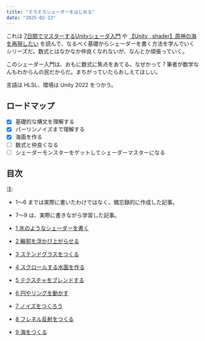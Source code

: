 ```yaml
---
title: "そろそろシェーダーをはじめる"
date: "2025-02-13"
---
```


これは [7日間でマスターするUnityシェーダ入門](https://nn-hokuson.hatenablog.com/entry/2018/02/15/140037) や [【Unity , shader】原神の海を再現したい](https://qiita.com/uynet/items/f8b087d47f5cf316eb7e) を読んで、なるべく基礎からシェーダーを書く方法を学んでいくシリーズだ。数式とはなかなか仲良くなれないが、なんとか頑張っていく。

このシェーダー入門は、おもに数式に焦点をあてる。なぜかって？筆者が数学なんもわからんの民だからだ。まちがっていたらおしえてほしい。

言語は HLSL、環境は Unity 2022 をつかう。

## ロードマップ

- [x] 基礎的な構文を理解する
- [x] パーリンノイズまで理解する
- [x] 海面を作る
- [ ] 数式と仲良くなる
- [ ] シェーダーモンスターをゲットしてシェーダーマスターになる

## 目次

注: 

- 1～6 までは実際に書いたわけではなく、備忘録的に作成した記事。
- 7～9 は、実際に書きながら学習した記事。

- [1 氷のようなシェーダーを書く](20250213-1-write-ice-shader.md)
- [2 輪郭を浮かび上がらせる](20250213-2-highlight-outline.md)
- [3 ステンドグラスをつくる](20250213-3-create-stained-glass.md)
- [4 スクロールする水面を作る](20250213-4-create-scroll-water-surface.md)
- [5 テクスチャをブレンドする](20250213-5-blend-texture.md)
- [6 円やリングを動かす](20250213-6-move-circle-and-ring.md)
- [7 ノイズをつくろう](20250213-7-create-noise.md)
- [8 フレネル反射をつくる](20250213-8-create-fresnel-reflecting.md)
- [9 海をつくる](20250213-9-create-sea.md)
